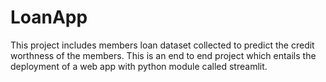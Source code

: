 # LoanApp

This project includes members loan dataset collected to predict the credit worthness of the members. This is an end to end project which entails the deployment of a web app with python module called streamlit. 
